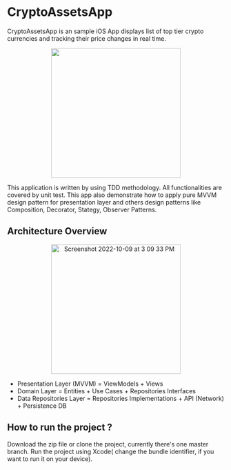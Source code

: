# CryptoAssetsApp
CryptoAssetsApp is an sample iOS App displays list of top tier crypto currencies and tracking their price changes in real time.

<p align="center"><img width="300" src="https://user-images.githubusercontent.com/1131493/194743319-3b7d0897-3479-4d35-b2ad-513757353d7a.png"></p>

This application is written by using TDD methodology. All functionalities are covered by unit test. This app also demonstrate how to apply pure MVVM design pattern for presentation layer and others design patterns like Composition, Decorator, Stategy, Observer Patterns.

## Architecture Overview

<p align="center"><img width="300" alt="Screenshot 2022-10-09 at 3 09 33 PM" src="https://user-images.githubusercontent.com/1131493/194743026-2925f363-961f-49b4-a635-bad5b1aa1b5e.png"></p>

* Presentation Layer (MVVM) = ViewModels + Views
* Domain Layer = Entities + Use Cases + Repositories Interfaces
* Data Repositories Layer = Repositories Implementations + API (Network) + Persistence DB

## How to run the project ?
Download the zip file or clone the project, currently there's one master branch.
Run the project using Xcode( change the bundle identifier, if you want to run it on your device).
